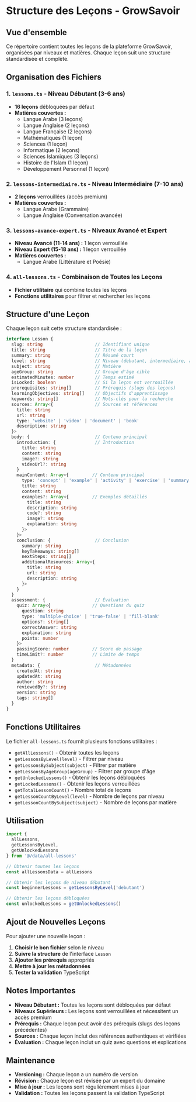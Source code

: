 # Structure des Leçons - GrowSavoir

## Vue d'ensemble

Ce répertoire contient toutes les leçons de la plateforme GrowSavoir, organisées par niveaux et matières. Chaque leçon suit une structure standardisée et complète.

## Organisation des Fichiers

### 1. `lessons.ts` - Niveau Débutant (3-6 ans)
- **16 leçons** débloquées par défaut
- **Matières couvertes :**
  - Langue Arabe (3 leçons)
  - Langue Anglaise (2 leçons)
  - Langue Française (2 leçons)
  - Mathématiques (1 leçon)
  - Sciences (1 leçon)
  - Informatique (2 leçons)
  - Sciences Islamiques (3 leçons)
  - Histoire de l'Islam (1 leçon)
  - Développement Personnel (1 leçon)

### 2. `lessons-intermediaire.ts` - Niveau Intermédiaire (7-10 ans)
- **2 leçons** verrouillées (accès premium)
- **Matières couvertes :**
  - Langue Arabe (Grammaire)
  - Langue Anglaise (Conversation avancée)

### 3. `lessons-avance-expert.ts` - Niveaux Avancé et Expert
- **Niveau Avancé (11-14 ans) :** 1 leçon verrouillée
- **Niveau Expert (15-18 ans) :** 1 leçon verrouillée
- **Matières couvertes :**
  - Langue Arabe (Littérature et Poésie)

### 4. `all-lessons.ts` - Combinaison de Toutes les Leçons
- **Fichier utilitaire** qui combine toutes les leçons
- **Fonctions utilitaires** pour filtrer et rechercher les leçons

## Structure d'une Leçon

Chaque leçon suit cette structure standardisée :

```typescript
interface Lesson {
  slug: string                    // Identifiant unique
  title: string                   // Titre de la leçon
  summary: string                 // Résumé court
  level: string                   // Niveau (debutant, intermediaire, avance, expert)
  subject: string                 // Matière
  ageGroup: string                // Groupe d'âge cible
  estimatedMinutes: number        // Temps estimé
  isLocked: boolean               // Si la leçon est verrouillée
  prerequisites: string[]         // Prérequis (slugs des leçons)
  learningObjectives: string[]    // Objectifs d'apprentissage
  keywords: string[]              // Mots-clés pour la recherche
  sources: Array<{                // Sources et références
    title: string
    url: string
    type: 'website' | 'video' | 'document' | 'book'
    description: string
  }>
  body: {                         // Contenu principal
    introduction: {               // Introduction
      title: string
      content: string
      image?: string
      videoUrl?: string
    }
    mainContent: Array<{         // Contenu principal
      type: 'concept' | 'example' | 'activity' | 'exercise' | 'summary'
      title: string
      content: string
      examples?: Array<{         // Exemples détaillés
        title: string
        description: string
        code?: string
        image?: string
        explanation: string
      }>
    }>
    conclusion: {                 // Conclusion
      summary: string
      keyTakeaways: string[]
      nextSteps: string[]
      additionalResources: Array<{
        title: string
        url: string
        description: string
      }>
    }
  }
  assessment: {                   // Évaluation
    quiz: Array<{                // Questions du quiz
      question: string
      type: 'multiple-choice' | 'true-false' | 'fill-blank'
      options?: string[]
      correctAnswer: string
      explanation: string
      points: number
    }>
    passingScore: number         // Score de passage
    timeLimit?: number           // Limite de temps
  }
  metadata: {                     // Métadonnées
    createdAt: string
    updatedAt: string
    author: string
    reviewedBy?: string
    version: string
    tags: string[]
  }
}
```

## Fonctions Utilitaires

Le fichier `all-lessons.ts` fournit plusieurs fonctions utilitaires :

- `getAllLessons()` - Obtenir toutes les leçons
- `getLessonsByLevel(level)` - Filtrer par niveau
- `getLessonsBySubject(subject)` - Filtrer par matière
- `getLessonsByAgeGroup(ageGroup)` - Filtrer par groupe d'âge
- `getUnlockedLessons()` - Obtenir les leçons débloquées
- `getLockedLessons()` - Obtenir les leçons verrouillées
- `getTotalLessonCount()` - Nombre total de leçons
- `getLessonCountByLevel(level)` - Nombre de leçons par niveau
- `getLessonCountBySubject(subject)` - Nombre de leçons par matière

## Utilisation

```typescript
import { 
  allLessons, 
  getLessonsByLevel, 
  getUnlockedLessons 
} from '@/data/all-lessons'

// Obtenir toutes les leçons
const allLessonsData = allLessons

// Obtenir les leçons de niveau débutant
const beginnerLessons = getLessonsByLevel('debutant')

// Obtenir les leçons débloquées
const unlockedLessons = getUnlockedLessons()
```

## Ajout de Nouvelles Leçons

Pour ajouter une nouvelle leçon :

1. **Choisir le bon fichier** selon le niveau
2. **Suivre la structure** de l'interface `Lesson`
3. **Ajouter les prérequis** appropriés
4. **Mettre à jour les métadonnées**
5. **Tester la validation** TypeScript

## Notes Importantes

- **Niveau Débutant :** Toutes les leçons sont débloquées par défaut
- **Niveaux Supérieurs :** Les leçons sont verrouillées et nécessitent un accès premium
- **Prérequis :** Chaque leçon peut avoir des prérequis (slugs des leçons précédentes)
- **Sources :** Chaque leçon inclut des références authentiques et vérifiées
- **Évaluation :** Chaque leçon inclut un quiz avec questions et explications

## Maintenance

- **Versioning :** Chaque leçon a un numéro de version
- **Révision :** Chaque leçon est révisée par un expert du domaine
- **Mise à jour :** Les leçons sont régulièrement mises à jour
- **Validation :** Toutes les leçons passent la validation TypeScript



